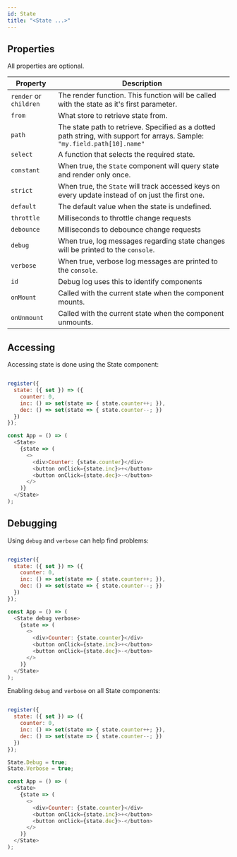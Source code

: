 ```yaml
---
id: State
title: "<State ...>"
---
```

## Properties

All properties are optional.

| Property                             | Description                                                                                                                       |
| ------------------------------------ | --------------------------------------------------------------------------------------------------------------------------------- |
| `render` or `children` | The render function. This function will be called with the state as it's first parameter.                                         |
| `from`                        | What store to retrieve state from.                                                                                                |
| `path`                        | The state path to retrieve. Specified as a dotted path string, with support for arrays. Sample: `"my.field.path[10].name"` |
| `select`                      | A function that selects the required state.                                                                                       |
| `constant`                    | When true, the `State` component will query state and render only once.                                                    |
| `strict`                      | When true, the `State` will track accessed keys on every update instead of on just the first one.                          |
| `default`                     | The default value when the state is undefined.                                                                                    |
| `throttle`                    | Milliseconds to throttle change requests                                                                                          |
| `debounce`                    | Milliseconds to debounce change requests                                                                                          |
| `debug`                       | When true, log messages regarding state changes will be printed to the `console`.                                          |
| `verbose`                     | When true, verbose log messages are printed to the `console`.                                                              |
| `id`                          | Debug log uses this to identify components                                                                                        |
| `onMount`                     | Called with the current state when the component mounts.                                                                          |
| `onUnmount`                   | Called with the current state when the component unmounts.                                                                        |

## Accessing

Accessing state is done using the State component:

```js

register({
  state: ({ set }) => ({
    counter: 0,
    inc: () => set(state => { state.counter++; }),
    dec: () => set(state => { state.counter--; })
  })
});

const App = () => (
  <State>
    {state => (
      <>
        <div>Counter: {state.counter}</div>
        <button onClick={state.inc}>+</button>
        <button onClick={state.dec}>-</button>
      </>
    )}
  </State>
);

```

## Debugging

Using `debug` and `verbose` can help find problems:

```js

register({
  state: ({ set }) => ({
    counter: 0,
    inc: () => set(state => { state.counter++; }),
    dec: () => set(state => { state.counter--; })
  })
});

const App = () => (
  <State debug verbose>
    {state => (
      <>
        <div>Counter: {state.counter}</div>
        <button onClick={state.inc}>+</button>
        <button onClick={state.dec}>-</button>
      </>
    )}
  </State>
);

```

Enabling `debug` and `verbose` on all State components:

```js

register({
  state: ({ set }) => ({
    counter: 0,
    inc: () => set(state => { state.counter++; }),
    dec: () => set(state => { state.counter--; })
  })
});

State.Debug = true;
State.Verbose = true;

const App = () => (
  <State>
    {state => (
      <>
        <div>Counter: {state.counter}</div>
        <button onClick={state.inc}>+</button>
        <button onClick={state.dec}>-</button>
      </>
    )}
  </State>
);

```
